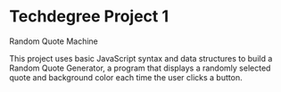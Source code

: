 # Techdegree Project 1
 Random Quote Machine

This project uses basic JavaScript syntax and data structures to build a Random Quote Generator, a program that displays a randomly selected quote and background color each time the user clicks a button.
